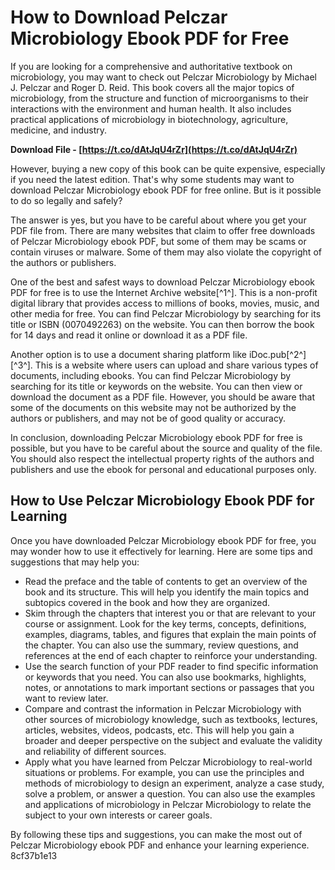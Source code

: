 
 
# How to Download Pelczar Microbiology Ebook PDF for Free
 
If you are looking for a comprehensive and authoritative textbook on microbiology, you may want to check out Pelczar Microbiology by Michael J. Pelczar and Roger D. Reid. This book covers all the major topics of microbiology, from the structure and function of microorganisms to their interactions with the environment and human health. It also includes practical applications of microbiology in biotechnology, agriculture, medicine, and industry.
 
**Download File - [https://t.co/dAtJqU4rZr](https://t.co/dAtJqU4rZr)**


 
However, buying a new copy of this book can be quite expensive, especially if you need the latest edition. That's why some students may want to download Pelczar Microbiology ebook PDF for free online. But is it possible to do so legally and safely?
 
The answer is yes, but you have to be careful about where you get your PDF file from. There are many websites that claim to offer free downloads of Pelczar Microbiology ebook PDF, but some of them may be scams or contain viruses or malware. Some of them may also violate the copyright of the authors or publishers.
 
One of the best and safest ways to download Pelczar Microbiology ebook PDF for free is to use the Internet Archive website[^1^]. This is a non-profit digital library that provides access to millions of books, movies, music, and other media for free. You can find Pelczar Microbiology by searching for its title or ISBN (0070492263) on the website. You can then borrow the book for 14 days and read it online or download it as a PDF file.
 
Another option is to use a document sharing platform like iDoc.pub[^2^] [^3^]. This is a website where users can upload and share various types of documents, including ebooks. You can find Pelczar Microbiology by searching for its title or keywords on the website. You can then view or download the document as a PDF file. However, you should be aware that some of the documents on this website may not be authorized by the authors or publishers, and may not be of good quality or accuracy.
 
In conclusion, downloading Pelczar Microbiology ebook PDF for free is possible, but you have to be careful about the source and quality of the file. You should also respect the intellectual property rights of the authors and publishers and use the ebook for personal and educational purposes only.

## How to Use Pelczar Microbiology Ebook PDF for Learning
 
Once you have downloaded Pelczar Microbiology ebook PDF for free, you may wonder how to use it effectively for learning. Here are some tips and suggestions that may help you:
 
- Read the preface and the table of contents to get an overview of the book and its structure. This will help you identify the main topics and subtopics covered in the book and how they are organized.
- Skim through the chapters that interest you or that are relevant to your course or assignment. Look for the key terms, concepts, definitions, examples, diagrams, tables, and figures that explain the main points of the chapter. You can also use the summary, review questions, and references at the end of each chapter to reinforce your understanding.
- Use the search function of your PDF reader to find specific information or keywords that you need. You can also use bookmarks, highlights, notes, or annotations to mark important sections or passages that you want to review later.
- Compare and contrast the information in Pelczar Microbiology with other sources of microbiology knowledge, such as textbooks, lectures, articles, websites, videos, podcasts, etc. This will help you gain a broader and deeper perspective on the subject and evaluate the validity and reliability of different sources.
- Apply what you have learned from Pelczar Microbiology to real-world situations or problems. For example, you can use the principles and methods of microbiology to design an experiment, analyze a case study, solve a problem, or answer a question. You can also use the examples and applications of microbiology in Pelczar Microbiology to relate the subject to your own interests or career goals.

By following these tips and suggestions, you can make the most out of Pelczar Microbiology ebook PDF and enhance your learning experience.
 8cf37b1e13
 
